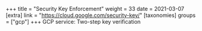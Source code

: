 +++
title = "Security Key Enforcement"
weight = 33
date = 2021-03-07
[extra]
link = "https://cloud.google.com/security-key/"
[taxonomies]
groups = ["gcp"]
+++
GCP service: Two-step key verification

